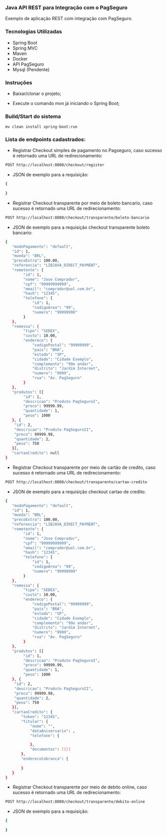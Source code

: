 ### Java API REST para Integração com o PagSeguro
Exemplo de aplicação REST com integração com PagSeguro.

### Tecnologias Utilizadas
- Spring Boot
- Spring MVC
- Maven
- Docker
- API PagSeguro
- Mysql (Pendente)

### Instruções

- Baixar/clonar o projeto;

- Execute o comando mvn já iniciando o Spring Boot; 

### Build/Start do sistema

```
mv clean install spring-boot:run
```


### Lista de endpoints cadastrados:

- Registrar Checkout simples de pagamento no Pagseguro, caso sucesso é retornado uma URL de redirecionamento:
```sh
POST http://localhost:8080/checkout/register
```
- JSON de exemplo para a requisição:
```sh
{
  
}
```


- Registrar Checkout transparente por meio de boleto bancario, caso sucesso é retornado uma URL de redirecionamento:
```sh
POST http://localhost:8080/checkout/transparente/boleto-bancario
```
- JSON de exemplo para a requisição checkout transparente boleto bancario:
```sh
{
   "modoPagamento": "default",
   "id": 1,
   "moeda": "BRL",
   "precoExtra": 100.00,
   "referencia": "LIBJAVA_DIRECT_PAYMENT",
   "remetente": {
        "id": 1,
        "nome": "Jose Comprador",
        "cpf": "99999999999",
        "email": "comprador@uol.com.br",
        "hash": "12345",
        "telefone": {
            "id": 1,
            "codigoArea": "99",
            "numero": "99999999"
        }
   },
   "remessa": {
        "tipo": "SEDEX",
        "custo": 10.00,
        "endereco": {
            "codigoPostal": "99999999",
            "pais": "BRA",
            "estado": "SP",
            "cidade": "Cidade Exemplo",
            "complemento": "99o andar",
            "distrito": "Jardim Internet",
            "numero": "9999",
            "rua": "Av. PagSeguro"
        }
   },
   "produtos": [{
        "id": 1,
        "descricao": "Produto PagSeguroI",
        "preco": 99999.99,
        "quantidade": 1,
        "peso": 1000
   }, {
    "id": 2,
    "descricao": "Produto PagSeguroII",
    "preco": 99999.98,
    "quantidade": 2,
    "peso": 750
   }],
   "cartaoCredito": null
}
```


- Registrar Checkout transparente por meio de cartão de credito, caso sucesso é retornado uma URL de redirecionamento:
```sh
POST http://localhost:8080/checkout/transparente/cartao-credito
```
- JSON de exemplo para a requisição checkout cartao de credito:
```sh
{
   "modoPagamento": "default",
   "id": 1,
   "moeda": "BRL",
   "precoExtra": 100.00,
   "referencia": "LIBJAVA_DIRECT_PAYMENT",
   "remetente": {
        "id": 1,
        "nome": "Jose Comprador",
        "cpf": "99999999999",
        "email": "comprador@uol.com.br",
        "hash": "12345",
        "telefone": {
            "id": 1,
            "codigoArea": "99",
            "numero": "99999999"
        }
   },
   "remessa": {
        "tipo": "SEDEX",
        "custo": 10.00,
        "endereco": {
            "codigoPostal": "99999999",
            "pais": "BRA",
            "estado": "SP",
            "cidade": "Cidade Exemplo",
            "complemento": "99o andar",
            "distrito": "Jardim Internet",
            "numero": "9999",
            "rua": "Av. PagSeguro"
        }
   },
   "produtos": [{
        "id": 1,
        "descricao": "Produto PagSeguroI",
        "preco": 99999.99,
        "quantidade": 1,
        "peso": 1000
   }, {
    "id": 2,
    "descricao": "Produto PagSeguroII",
    "preco": 99999.98,
    "quantidade": 2,
    "peso": 750
   }],
   "cartaoCredito": {
       "token": "12345",
       "titular": {
           "nome": "",
           "dataAniversario": ,
           "telefone": {

           },
           "documentos": [{}]
       },
       "enderecoCobranca": {
           
       }
   }
}
```


- Registrar Checkout transparente por meio de debito online, caso sucesso é retornado uma URL de redirecionamento:
```sh
POST http://localhost:8080/checkout/transparente/debito-online
```
- JSON de exemplo para a requisição:
```sh
{
  
}
```

